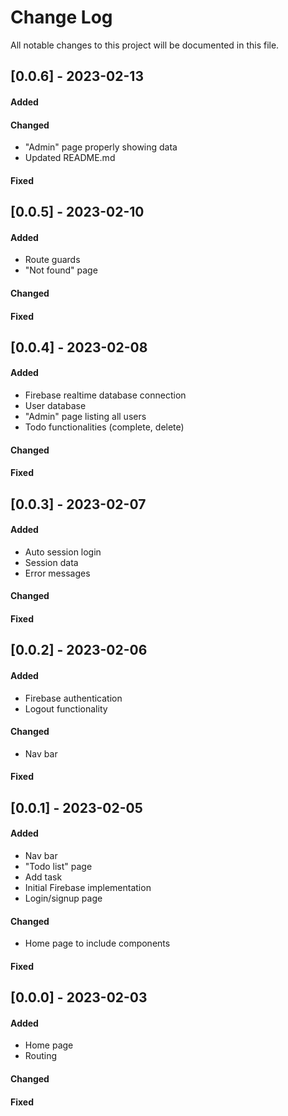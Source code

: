 
# Change Log

All notable changes to this project will be documented in this file.

## [0.0.6] - 2023-02-13
#### Added
#### Changed
 - "Admin" page properly showing data
 - Updated README.md
#### Fixed

## [0.0.5] - 2023-02-10
#### Added
 - Route guards
 - "Not found" page
#### Changed
#### Fixed

## [0.0.4] - 2023-02-08
#### Added
 - Firebase realtime database connection
 - User database
 - "Admin" page listing all users
 - Todo functionalities (complete, delete)
#### Changed
#### Fixed

## [0.0.3] - 2023-02-07
#### Added
 - Auto session login
 - Session data
 - Error messages
#### Changed
#### Fixed

## [0.0.2] - 2023-02-06
#### Added
 - Firebase authentication
 - Logout functionality
#### Changed
 - Nav bar
#### Fixed

## [0.0.1] - 2023-02-05
#### Added
 - Nav bar
 - "Todo list" page
 - Add task
 - Initial Firebase implementation
 - Login/signup page
#### Changed
 - Home page to include components
#### Fixed

## [0.0.0] - 2023-02-03
#### Added
 - Home page
 - Routing
#### Changed
#### Fixed